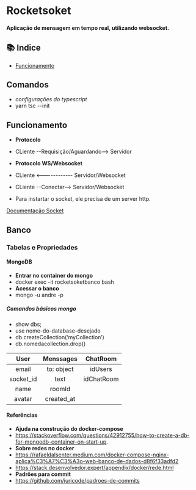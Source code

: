 
# Rocketsoket

#### Aplicação de mensagem em tempo real, utilizando websocket.

## 📚 Indice
- [Funcionamento](#-funcionamento)

## Comandos
- *configurações do typescript*
- yarn tsc --init


## Funcionamento

- **Protocolo**
- CLiente  --Requisição/Aguardando--> Servidor
- **Protocolo WS/Websocket**
- CLiente  <------------ Servidor/Websocket
- CLiente  --Conectar--> Servidor/Websocket

- Para instartar o socket, ele precisa de um server http.

[Documentação Socket](https://socket.io/docs/v4/)

## Banco

### Tabelas e Propriedades
#### MongoDB
- **Entrar no container do mongo**
- docker exec -it rocketsoketbanco bash
- **Acessar o banco**
- mongo -u andre -p

##### Comandos básicos mongo
- show dbs;
- use nome-do-database-desejado 
- db.createCollection(‘myCollection’)
- db.nomedacollection.drop()

| User        | Menssages   | ChatRoom  |
|:-----------:|:-----------:|:---------:|
| email       | to: object  | idUsers   |
| socket_id   | text        | idChatRoom|
| name        | roomId      |           |
| avatar      | created_at  |           

#### Referências
- **Ajuda na construção do docker-compose**
- https://stackoverflow.com/questions/42912755/how-to-create-a-db-for-mongodb-container-on-start-up.
- **Sobre redes no docker**
- https://rafaeldalsenter.medium.com/docker-compose-nginx-aplica%C3%A7%C3%A3o-web-banco-de-dados-d8f6f33adfd2
- https://stack.desenvolvedor.expert/appendix/docker/rede.html
- **Padrões para commit**
- https://github.com/iuricode/padroes-de-commits
